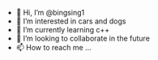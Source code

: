 - 👋 Hi, I’m @bingsing1
- 👀 I’m interested in cars and dogs
- 🌱 I’m currently learning c++
- 💞️ I’m looking to collaborate in the future
- 📫 How to reach me ...

<!---
bingsing1/bingsing1 is a ✨ special ✨ repository because its `README.md` (this file) appears on your GitHub profile.
You can click the Preview link to take a look at your changes.
--->
